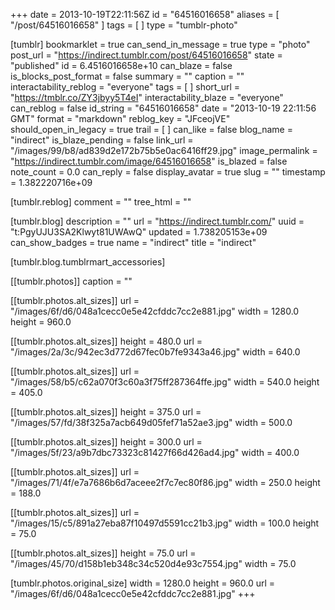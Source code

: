 +++
date = 2013-10-19T22:11:56Z
id = "64516016658"
aliases = [ "/post/64516016658" ]
tags = [ ]
type = "tumblr-photo"

[tumblr]
bookmarklet = true
can_send_in_message = true
type = "photo"
post_url = "https://indirect.tumblr.com/post/64516016658"
state = "published"
id = 6.4516016658e+10
can_blaze = false
is_blocks_post_format = false
summary = ""
caption = ""
interactability_reblog = "everyone"
tags = [ ]
short_url = "https://tmblr.co/ZY3jbyy5T4eI"
interactability_blaze = "everyone"
can_reblog = false
id_string = "64516016658"
date = "2013-10-19 22:11:56 GMT"
format = "markdown"
reblog_key = "JFceojVE"
should_open_in_legacy = true
trail = [ ]
can_like = false
blog_name = "indirect"
is_blaze_pending = false
link_url = "/images/99/b8/ad839d2e172b75b5e0ac6416ff29.jpg"
image_permalink = "https://indirect.tumblr.com/image/64516016658"
is_blazed = false
note_count = 0.0
can_reply = false
display_avatar = true
slug = ""
timestamp = 1.382220716e+09

[tumblr.reblog]
comment = ""
tree_html = ""

[tumblr.blog]
description = ""
url = "https://indirect.tumblr.com/"
uuid = "t:PgyUJU3SA2Klwyt81UWAwQ"
updated = 1.738205153e+09
can_show_badges = true
name = "indirect"
title = "indirect"

[tumblr.blog.tumblrmart_accessories]

[[tumblr.photos]]
caption = ""

[[tumblr.photos.alt_sizes]]
url = "/images/6f/d6/048a1cecc0e5e42cfddc7cc2e881.jpg"
width = 1280.0
height = 960.0

[[tumblr.photos.alt_sizes]]
height = 480.0
url = "/images/2a/3c/942ec3d772d67fec0b7fe9343a46.jpg"
width = 640.0

[[tumblr.photos.alt_sizes]]
url = "/images/58/b5/c62a070f3c60a3f75ff287364ffe.jpg"
width = 540.0
height = 405.0

[[tumblr.photos.alt_sizes]]
height = 375.0
url = "/images/57/fd/38f325a7acb649d05fef71a52ae3.jpg"
width = 500.0

[[tumblr.photos.alt_sizes]]
height = 300.0
url = "/images/5f/23/a9b7dbc73323c81427f66d426ad4.jpg"
width = 400.0

[[tumblr.photos.alt_sizes]]
url = "/images/71/4f/e7a7686b6d7aceee2f7c7ec80f86.jpg"
width = 250.0
height = 188.0

[[tumblr.photos.alt_sizes]]
url = "/images/15/c5/891a27eba87f10497d5591cc21b3.jpg"
width = 100.0
height = 75.0

[[tumblr.photos.alt_sizes]]
height = 75.0
url = "/images/45/70/d158b1eb348c34c520d4e93c7554.jpg"
width = 75.0

[tumblr.photos.original_size]
width = 1280.0
height = 960.0
url = "/images/6f/d6/048a1cecc0e5e42cfddc7cc2e881.jpg"
+++
